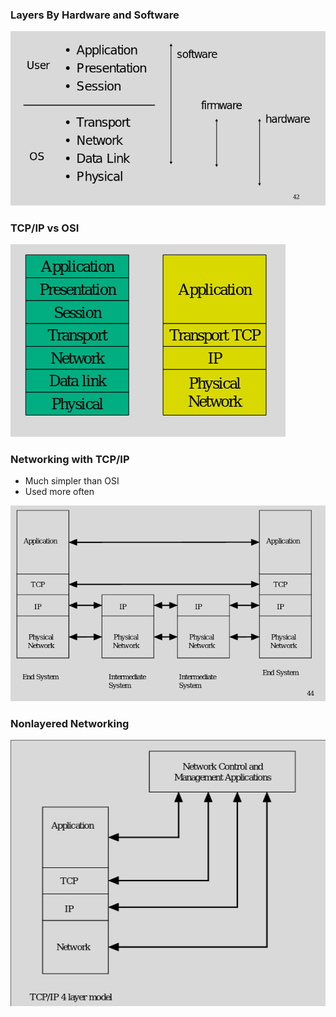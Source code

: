 
### Layers By Hardware and Software 

![layers](./layered.png)

### TCP/IP vs OSI 

![TCP/IP](./tcp_ip.png)

### Networking with TCP/IP

- Much simpler than OSI
- Used more often

![TCP Networking](tcp_comms.png)

### Nonlayered Networking

![Nonlayered](non_layered.png)

